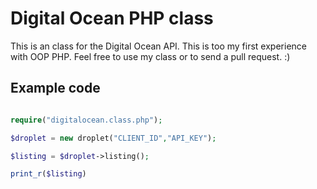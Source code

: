 Digital Ocean PHP class
============
This is an class for the Digital Ocean API. This is too my first experience with OOP PHP. Feel free to use my class or to send a pull request. :)

Example code
-------
```php

require("digitalocean.class.php");

$droplet = new droplet("CLIENT_ID","API_KEY");

$listing = $droplet->listing();

print_r($listing)

```
